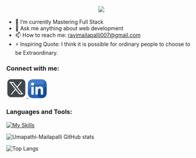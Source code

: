 <div style="text-align: center;"> 
  <img width="600" src="https://readme-typing-svg.herokuapp.com?font=JetBrains+Mono&weight=600&size=30&duration=3000&color=2AF7B4&width=535&lines=Hi%2C+I'm+Umapathi%F0%9F%91%8B;Let's+Connect!"/>
</div>

 
- 🌱 I’m currently Mastering Full Stack
- 💬 Ask me anything about web development
- 📫 How to reach me: ravimailapalli007@gmail.com
- ⚡ Inspiring Quote: I think it is possible for ordinary people to choose to be Extraordinary.
  
### Connect with me:
<div id="badges">
   <a href="https://x.com/mailapalli_002?s=09">
    <img style="height:53px; border-radius: 25%;" src="TwitterX.png" alt="Twitter Badge"/>
  </a>
 <a href="https://www.linkedin.com/in/umapathi-mailapalli-379851281">
    <img style="height:50px; border-radius: 25%;" src="linkedin(1).png" alt="linkdin Badge"/>
  </a>
</div>

### Languages and Tools:
[![My Skills](https://skillicons.dev/icons?i=html,css,bootstrap,tailwind,javascript,mongodb,express,react,nodejs,nextjs,typescript,java,firebase,docker,bitbucket,postman,vscode,idea,github,git&perline=5)](https://skillicons.dev)

![Umapathi-Mailapalli GitHub stats](https://github-readme-stats.vercel.app/api?username=Umapathi-Mailapalli002&show_icons=true&theme=dark)

![Top Langs](https://github-readme-stats.vercel.app/api/top-langs/?username=Umapathi-Mailapalli002&theme=dark)
